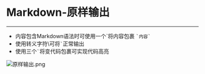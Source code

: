 # Markdown-原样输出
***
* 内容包含Markdown语法时可使用一个\`将内容包裹 `` `内容` ``
* 使用转义字符\可将`` ` ``正常输出
* 使用三个`` ` ``将变代码包裹可实现代码高亮

![原样输出.png](https://github.com/520171/note/blob/master/Markdown/imgs/原样输出.png "原样输出.png" )
